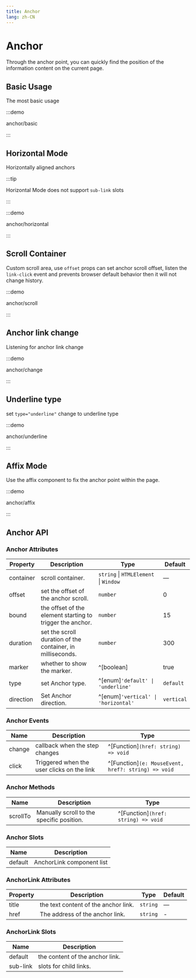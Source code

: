 ```yaml
---
title: Anchor
lang: zh-CN
---
```


# Anchor

Through the anchor point, you can quickly find the position of the information content on the current page.

## Basic Usage

The most basic usage

:::demo

anchor/basic

:::

## Horizontal Mode

Horizontally aligned anchors

:::tip

Horizontal Mode does not support `sub-link` slots

:::

:::demo

anchor/horizontal

:::

## Scroll Container

Custom scroll area, use `offset` props can set anchor scroll offset, listen the `link-click` event and prevents browser default behavior then it will not change history.

:::demo

anchor/scroll

:::

## Anchor link change

Listening for anchor link change

:::demo

anchor/change

:::

## Underline type

set `type="underline"` change to underline type

:::demo

anchor/underline

:::

## Affix Mode

Use the affix component to fix the anchor point within the page.

:::demo

anchor/affix

:::

## Anchor API

### Anchor Attributes

| Property  | Description                                                | Type                                   | Default    |
| --------- | ---------------------------------------------------------- | -------------------------------------- | ---------- |
| container | scroll container.                                          | `string` \| `HTMLElement` \| `Window ` | —          |
| offset    | set the offset of the anchor scroll.                       | `number`                               | 0          |
| bound     | the offset of the element starting to trigger the anchor.  | `number`                               | 15         |
| duration  | set the scroll duration of the container, in milliseconds. | `number`                               | 300        |
| marker    | whether to show the marker.                                | ^[boolean]                             | true       |
| type      | set Anchor type.                                           | ^[enum]`'default' \| 'underline'`      | `default`  |
| direction | Set Anchor direction.                                      | ^[enum]`'vertical' \| 'horizontal'`    | `vertical` |

### Anchor Events

| Name   | Description                                | Type                                                |
| ------ | ------------------------------------------ | --------------------------------------------------- |
| change | callback when the step changes             | ^[Function]`(href: string) => void`                 |
| click  | Triggered when the user clicks on the link | ^[Function]`(e: MouseEvent, href?: string) => void` |

### Anchor Methods

| Name     | Description                               | Type                                |
| -------- | ----------------------------------------- | ----------------------------------- |
| scrollTo | Manually scroll to the specific position. | ^[Function]`(href: string) => void` |

### Anchor Slots

| Name    | Description               |
| ------- | ------------------------- |
| default | AnchorLink component list |

### AnchorLink Attributes

| Property | Description                          | Type     | Default |
| -------- | ------------------------------------ | -------- | ------- |
| title    | the text content of the anchor link. | `string` | —       |
| href     | The address of the anchor link.      | `string` | -       |

### AnchorLink Slots

| Name     | Description                     |
| -------- | ------------------------------- |
| default  | the content of the anchor link. |
| sub-link | slots for child links.          |

